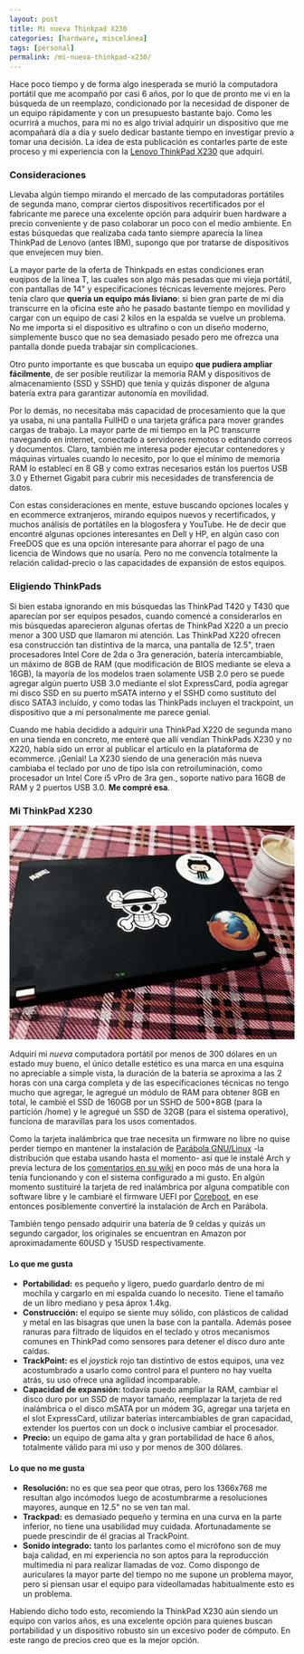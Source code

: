 ```yaml
---
layout: post
title: Mi nueva Thinkpad X230
categories: [hardware, miscelánea]
tags: [personal]
permalink: /mi-nueva-thinkpad-x230/
---
```


Hace poco tiempo y de forma algo inesperada se murió la computadora portátil que me acompañó por casi 6 años, por lo que de pronto me vi en la búsqueda de un reemplazo, condicionado por la necesidad de disponer de un equipo rápidamente y con un presupuesto bastante bajo. Como les ocurrirá a muchos, para mi no es algo trivial adquirir un dispositivo que me acompañará día a día y suelo dedicar bastante tiempo en investigar previo a tomar una decisión. La idea de esta publicación es contarles parte de este proceso y mi experiencia con la [Lenovo ThinkPad X230](https://www.lenovo.com/us/en/laptops/thinkpad/x-series/x230/) que adquirí.

### Consideraciones

Llevaba  algún tiempo mirando el mercado de las computadoras portátiles de  segunda mano, comprar ciertos dispositivos recertificados por el  fabricante me parece una excelente opción para adquirir buen hardware a  precio conveniente y de paso colaborar un poco con el medio ambiente. En  estas búsquedas que realizaba cada tanto siempre aparecía la línea  ThinkPad de Lenovo (antes IBM), supongo que por tratarse de dispositivos  que envejecen muy bien.

La mayor parte de la oferta de Thinkpads  en estas condiciones eran euqipos de la línea T, las cuales son algo más  pesadas que mi vieja portátil, con pantallas de 14" y especificaciones  técnicas levemente mejores. Pero tenía claro que **quería un equipo más liviano**:  si bien gran parte de mi día transcurre en la oficina este año he  pasado bastante tiempo en movilidad y cargar con un equipo de casi 2  kilos en la espalda se vuelve un problema. No me importa si el  dispositivo es ultrafino o con un diseño moderno, simplemente busco que  no sea demasiado pesado pero me ofrezca una pantalla donde pueda  trabajar sin complicaciones.

Otro punto importante es que buscaba un equipo **que pudiera ampliar fácilmente**,  de ser posible reutilizar la memoria RAM y dispositivos de  almacenamiento (SSD y SSHD) que tenía y quizás disponer de alguna  batería extra para garantizar autonomía en movilidad.

Por lo  demás, no necesitaba más capacidad de procesamiento que la que ya usaba,  ni una pantalla FullHD o una tarjeta gráfica para mover grandes cargas  de trabajo. La mayor parte de mi tiempo en la PC transcurre navegando en  internet, conectado a servidores remotos o editando correos y  documentos. Claro, también me interesa poder ejecutar contenedores y  máquinas virtuales cuando lo necesito, por lo que el mínimo de memoria  RAM lo establecí en 8 GB y como extras necesarios están los puertos USB  3.0 y Ethernet Gigabit para cubrir mis necesidades de transferencia de  datos.

Con estas consideraciones en mente, estuve buscando  opciones locales y en ecommerce extranjeros, mirando equipos nuevos y  recertificados, y muchos análisis de portátiles en la blogosfera y  YouTube. He de decir que encontré algunas opciones interesantes en Dell y  HP, en algún caso con FreeDOS que es una opción interesante para  ahorrar el pago de una licencia de Windows que no usaría. Pero no me  convencía totalmente la relación calidad-precio o las capacidades de  expansión de estos equipos.

### Eligiendo ThinkPads

Si bien  estaba ignorando en mis búsquedas las ThinkPad T420 y T430 que aparecían  por ser equipos pesados, cuando comencé a considerarlos en mis  búsquedas aparecieron algunas ofertas de ThinkPad X220 a un precio menor  a 300 USD que llamaron mi atención. Las ThinkPad X220 ofrecen esa  construcción tan distintiva de la marca, una pantalla de 12.5", traen  procesadores Intel Core de 2da o 3ra generación, batería intercambiable,  un máximo de 8GB de RAM (que modificación de BIOS mediante se eleva a  16GB), la mayoría de los modelos traen solamente USB 2.0 pero se puede  agregar algún puerto USB 3.0 mediante el slot ExpressCard, podía agregar  mi disco SSD en su puerto mSATA interno y el SSHD como sustituto del  disco SATA3 incluído, y como todas las ThinkPads incluyen el trackpoint,  un dispositivo que a mi personalmente me parece genial.

Cuando me  había decidido a adquirir una ThinkPad X220 de segunda mano en una  tienda en concreto, me enteré que allí vendían ThinkPads X230 y no X220,  había sido un error al publicar el artículo en la plataforma de  ecommerce. ¡Genial! La X230 siendo de una generación más nueva cambiaba  el teclado por uno de tipo isla con retroiluminación, como procesador un  Intel Core i5 vPro de 3ra gen., soporte nativo para 16GB de RAM y 2  puertos USB 3.0. **Me compré esa**.

### Mi ThinkPad X230

![Mi ThinkPad X230](assets/mi_thinkpad_x230.jpg)

Adquirí mi *nueva* computadora portátil por menos de 300 dólares en un estado muy bueno,  el único detalle estético es una marca en una esquina no apreciable a  simple vista, la duración de la batería se aproxima a las 2 horas con  una carga completa y de las especificaciones técnicas no tengo mucho que  agregar, le agregué un módulo de RAM para obtener 8GB en total, le  cambié el SSD de 160GB por un SSHD de 500+8GB (para la partición /home) y  le agregué un SSD de 32GB (para el sistema operativo), funciona de  maravillas para los usos comentados.

Como la tarjeta inalámbrica que trae necesita un firmware no libre no quise perder tiempo en mantener la instalación de [Parábola GNU/Linux](https://www.parabola.nu/) -la distribución que estaba usando hasta el momento- así que le instalé Arch y previa lectura de los [comentarios en su wiki](https://wiki.archlinux.org/index.php/Lenovo_ThinkPad_X230) en  poco más de una hora la tenía funcionando y con el sistema configurado a  mi gusto. En algún momento sustituiré la tarjeta de red inalámbrica por  alguna compatible con software libre y le cambiaré el firmware UEFI por  [Coreboot](https://www.coreboot.org/Board:lenovo/x230), en ese entonces posiblemente convertiré la instalación de Arch en Parábola.

También  tengo pensado adquirir una batería de 9 celdas y quizás un segundo  cargador, los originales se encuentran en Amazon por aproximadamente  60USD y 15USD respectivamente.

#### Lo que me gusta

- **Portabilidad:**  es pequeño y ligero, puedo guardarlo dentro de mi mochila y cargarlo en  mi espalda cuando lo necesito. Tiene el tamaño de un libro mediano y  pesa áprox 1.4kg.
- **Construcción:** el equipo se  siente muy sólido, con plásticos de calidad y metal en las bisagras que  unen la base con la pantalla. Además posee ranuras para filtrado de  líquidos en el teclado y otros mecanismos comunes en ThinkPad como  sensores para detener el disco duro ante caídas.
- **TrackPoint:** es el *joystick* rojo  tan distintivo de estos equipos, una vez acostumbrado a usarlo como  control para el puntero no hay vuelta atrás, su uso ofrece una agilidad  incomparable.
- **Capacidad de expansión:** todavía  puedo ampliar la RAM, cambiar el disco duro por un SSD de mayor tamaño,  reemplazar la tarjeta de red inalámbrica o el disco mSATA por un módem  3G, agregar una tarjeta en el slot ExpressCard, utilizar baterías  intercambiables de gran capacidad, extender los puertos con un dock o  inclusive cambiar el procesador.
- **Precio:** un equipo de gama alta y gran portabilidad de hace 6 años, totalmente válido para mi uso y por menos de 300 dólares.

#### Lo que no me gusta

- **Resolución:**  no es que sea peor que otras, pero los 1366x768 me resultan algo  incómodos luego de acostumbrarme a resoluciones mayores, aunque en 12.5"  no se ven tan mal.
- **Trackpad:** es demasiado  pequeño y termina en una curva en la parte inferior, no tiene una  usabilidad muy cuidada. Afortunadamente se puede prescindir de él  gracias al TrackPoint.
- **Sonido integrado:** tanto  los parlantes como el micrófono son de muy baja calidad, en mi  experiencia no son aptos para la reproducción multimedia ni para  realizar llamadas de voz. Como dispongo de auriculares la mayor parte  del tiempo no me supone un problema mayor, pero si piensan usar el  equipo para videollamadas habitualmente esto es un problema.

Habiendo  dicho todo esto, recomiendo la ThinkPad X230 aún siendo un equipo con  varios años, es una excelente opción para quienes buscan portabilidad y  un dispositivo robusto sin un excesivo poder de cómputo. En este rango  de precios creo que es la mejor opción.
